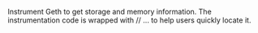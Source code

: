 Instrument Geth to get storage and memory information. The instrumentation code is wrapped with // ... to help users quickly locate it.